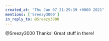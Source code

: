 ```yaml
---
created_at: "Thu Jan 07 21:29:39 +0000 2021"
mentions: ['Sreezy3000']
in_reply_to: @Sreezy3000
---
```


@Sreezy3000 Thanks! Great stuff in there!